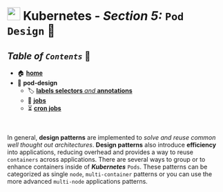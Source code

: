 # <img src="../../00-resources/img/k8s.png" width="30px"> **Kubernetes** - ***Section 5:*** `Pod Design` 💠

## ***Table*** *of* ***`Contents`*** 📜

* 🏠 [**home**](https://github.com/aguerrero232/kubernetes-zero-to-pro)
* 💠 **pod-design**
  * 🏷️ [**labels selectors** *and* **annotations**](22-labels-selectors-annotations/)
  * 👔 [**jobs**](23-jobs/)
  * ⏳ [**cron jobs**](24-cron-jobs/)

<br />

In general, **design patterns** are implemented to *solve and reuse common well thought out architectures*. **Design patterns** also introduce **efficiency** into applications, reducing overhead and provides a way to reuse `containers` across applications. There are several ways to group or to enhance containers inside of ***Kubernetes*** `Pods`. These patterns can be categorized as single `node`, `multi-container` patterns or you can use the more advanced `multi-node` applications patterns.
